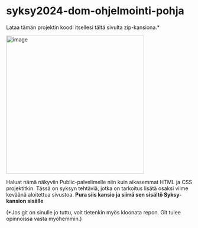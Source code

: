 ﻿# syksy2024-dom-ohjelmointi-pohja

Lataa tämän projektin koodi itsellesi tältä sivulta zip-kansiona.\*

<img width="373" alt="image" src="https://github.com/webohjelmointi/kevat2024pohja/assets/102667765/8dc433ad-3883-4676-9696-2f682cc0adf9">


Haluat nämä näkyviin Public-palvelimelle niin kuin aikasemmat HTML ja CSS projektitkin.
Tässä on syksyn tehtäviä, jotka on tarkoitus lisätä osaksi viime keväänä aloitettua sivustoa. **Pura siis kansio ja siirrä sen sisältö Syksy-kansion sisälle**


(\*Jos git on sinulle jo tuttu, voit tietenkin myös kloonata repon. Git tulee opinnoissa vasta myöhemmin.)
